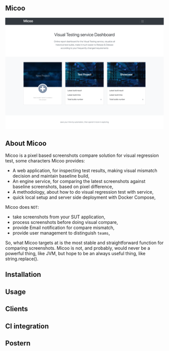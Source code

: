 Micoo
--
![dashboard.png](./images/dashboard.png)

## About Micoo
Micoo is a pixel based screenshots compare solution for visual regression test, some characters Micoo provides:

* A web application, for inspecting test results, making visual mismatch decision and maintain baseline build,
* An engine service, for comparing the latest screenshots against baseline screenshots, based on pixel difference,
* A methodology, about how to do visual regression test with service,
* quick local setup and server side deployment with Docker Compose,

Micoo does `NOT`:
* take screenshots from your SUT application,
* process screenshots before doing visual compare,
* provide Email notification for compare mismatch,
* provide user management to distinguish `teams`,

So, what Micoo targets at is the most stable and straightforward function for comparing screenshots. Micoo is not, and probably, would never be a powerful thing, like JVM, but hope to be an always useful thing, like string.replace().

## Installation

## Usage

## Clients

## CI integration

## Postern
